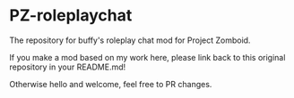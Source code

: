 # PZ-roleplaychat
The repository for buffy's roleplay chat mod for Project Zomboid.

If you make a mod based on my work here, please link back to this original repository in your README.md!

Otherwise hello and welcome, feel free to PR changes.
